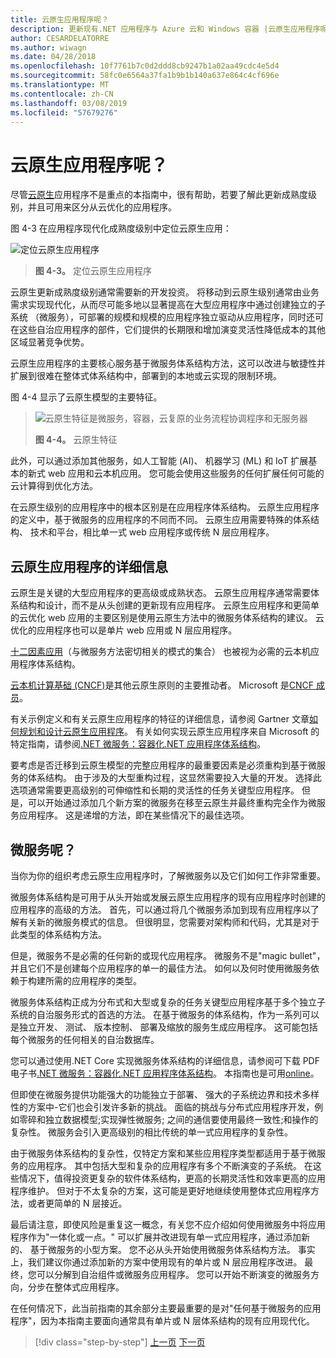 ```yaml
---
title: 云原生应用程序呢？
description: 更新现有.NET 应用程序与 Azure 云和 Windows 容器 |云原生应用程序呢？
author: CESARDELATORRE
ms.author: wiwagn
ms.date: 04/28/2018
ms.openlocfilehash: 10f7761b7c0d2ddd8cb9247b1a02aa49cdc4e5d4
ms.sourcegitcommit: 58fc0e6564a37fa1b9b1b140a637e864c4cf696e
ms.translationtype: MT
ms.contentlocale: zh-CN
ms.lasthandoff: 03/08/2019
ms.locfileid: "57679276"
---
```

# <a name="what-about-cloud-native-applications"></a>云原生应用程序呢？

尽管[云原生](https://azure.microsoft.com/overview/cloudnative/)应用程序不是重点的本指南中，很有帮助，若要了解此更新成熟度级别，并且可用来区分从云优化的应用程序。

图 4-3 在应用程序现代化成熟度级别中定位云原生应用：

![定位云原生应用程序](./media/image3.png)

> **图 4-3。** 定位云原生应用程序

云原生更新成熟度级别通常需要新的开发投资。 将移动到云原生级别通常由业务需求实现现代化，从而尽可能多地以显著提高在大型应用程序中通过创建独立的子系统 （微服务），可部署的规模和规模的应用程序独立驱动从应用程序，同时还可在这些自治应用程序的部件，它们提供的长期限和增加演变灵活性降低成本的其他区域显著竞争优势。

云原生应用程序的主要核心服务基于微服务体系结构方法，这可以改进与敏捷性并扩展到很难在整体式体系结构中，部署到的本地或云实现的限制环境。

图 4-4 显示了云原生模型的主要特征。

> ![云原生特征是微服务，容器，云复原的业务流程协调程序和无服务器](./media/image4.png)
>
> **图 4-4。** 云原生特征

此外，可以通过添加其他服务，如人工智能 (AI)、 机器学习 (ML) 和 IoT 扩展基本的新式 web 应用和云本机应用。 您可能会使用这些服务的任何扩展任何可能的云计算得到优化方法。

在云原生级别的应用程序中的根本区别是在应用程序体系结构。 云原生应用程序的定义中，基于微服务的应用程序的不同而不同。 云原生应用需要特殊的体系结构、 技术和平台，相比单一式 web 应用程序或传统 N 层应用程序。

## <a name="cloud-native-applications-details"></a>云原生应用程序的详细信息

云原生是关键的大型应用程序的更高级或成熟状态。 云原生应用程序通常需要体系结构和设计，而不是从头创建的更新现有应用程序。 云原生应用程序和更简单的云优化 web 应用的主要区别是使用云原生方法中的微服务体系结构的建议。 云优化的应用程序也可以是单片 web 应用或 N 层应用程序。

[十二因素应用](https://12factor.net/)（与微服务方法密切相关的模式的集合） 也被视为必需的云本机应用程序体系结构。

[云本机计算基础 (CNCF)](https://www.cncf.io/)是其他云原生原则的主要推动者。 Microsoft 是[CNCF 成员](https://azure.microsoft.com/blog/announcing-cncf/)。

有关示例定义和有关云原生应用程序的特征的详细信息，请参阅 Gartner 文章[如何规划和设计云原生应用程序](https://www.gartner.com/doc/3181919/architect-design-cloudnative-applications)。 有关如何实现云原生应用程序来自 Microsoft 的特定指南，请参阅[.NET 微服务：容器化.NET 应用程序体系结构](https://aka.ms/microservicesebook)。

要考虑是否迁移到云原生模型的完整应用程序的最重要因素是必须重构到基于微服务的体系结构。 由于涉及的大型重构过程，这显然需要投入大量的开发。 选择此选项通常需要更高级别的可伸缩性和长期的灵活性的任务关键型应用程序。 但是，可以开始通过添加几个新方案的微服务在移至云原生并最终重构完全作为微服务应用程序。 这是递增的方法，即在某些情况下的最佳选项。

## <a name="what-about-microservices"></a>微服务呢？

当你为你的组织考虑云原生应用程序时，了解微服务以及它们如何工作非常重要。

微服务体系结构是可用于从头开始或发展云原生应用程序的现有应用程序时创建的应用程序的高级的方法。 首先，可以通过将几个微服务添加到现有应用程序以了解有关新的微服务模式的信息。 但很明显，您需要对架构师和代码，尤其是对于此类型的体系结构方法。

但是，微服务不是必需的任何新的或现代应用程序。 微服务不是"magic bullet"，并且它们不是创建每个应用程序的单一的最佳方法。 如何以及何时使用微服务依赖于构建所需的应用程序的类型。

微服务体系结构正成为分布式和大型或复杂的任务关键型应用程序基于多个独立子系统的自治服务形式的首选的方法。 在基于微服务的体系结构，作为一系列可以是独立开发、 测试、 版本控制、 部署及缩放的服务生成应用程序。 这可能包括每个微服务的任何相关的自治数据库。

您可以通过使用.NET Core 实现微服务体系结构的详细信息，请参阅可下载 PDF 电子书[.NET 微服务：容器化.NET 应用程序体系结构](https://aka.ms/microservicesebook)。 本指南也是可用[online](../../microservices-architecture/index.md)。

但即使在微服务提供功能强大的功能独立于部署、 强大的子系统边界和技术多样性的方案中-它们也会引发许多新的挑战。 面临的挑战与分布式应用程序开发，例如零碎和独立数据模型;实现弹性微服务; 之间的通信要使用最终一致性;和操作的复杂性。 微服务会引入更高级别的相比传统的单一式应用程序的复杂性。

由于微服务体系结构的复杂性，仅特定方案和某些应用程序类型都适用于基于微服务的应用程序。 其中包括大型和复杂的应用程序有多个不断演变的子系统。 在这些情况下，值得投资更复杂的软件体系结构，更高的长期灵活性和效率更高的应用程序维护。 但对于不太复杂的方案，这可能是更好地继续使用整体式应用程序方法，或者更简单的 N 层接近。

最后请注意，即使风险是重复这一概念，有关您不应介绍如何使用微服务中将应用程序作为"一体化或一点。" 可以扩展并改进现有单一式应用程序，通过添加新的、 基于微服务的小型方案。 您不必从头开始使用微服务体系结构方法。 事实上，我们建议你通过添加新的方案中使用现有的单片或 N 层应用程序改进。 最终，您可以分解到自治组件或微服务应用程序。 您可以开始不断演变的微服务方向，分步在整体式应用程序。

在任何情况下，此当前指南的其余部分主要最重要的是对"任何基于微服务的应用程序"，因为本指南主要面向通常具有单片或 N 层体系结构的现有应用现代化。

> [!div class="step-by-step"]
> [上一页](microsoft-technologies-in-cloud-optimized-applications.md)
> [下一页](deploy-existing-net-apps-as-windows-containers.md)
